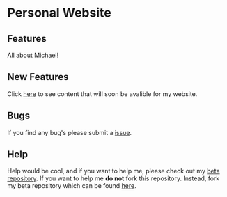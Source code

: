 # Personal Website

## Features
All about Michael!

## New Features
Click [here](https://github.com/michael-bateman/michaelbateman.ca/blob/master/README.md) to see content that will soon be avalible for my website.

## Bugs
If you find any bug's please submit a [issue](https://github.com/michael-bateman/michaelbateman.ca/issues).

## Help
Help would be cool, and if you want to help me, please check out my [beta repository](https://github.com/michael-bateman/beta.michaelbateman.ca). If you want to help me **do not** fork this repository.  Instead, fork my beta repository which can be found [here](https://github.com/michael-bateman/beta.michaelbateman.ca).
